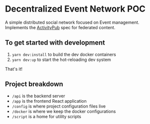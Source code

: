 # Decentralized Event Network POC

A simple distributed social network focused on Event management. Implements the [ActivityPub](http://activitypub.rocks/) spec for federated content.

## To get started with development
1. `yarn dev:install` to build the dev docker containers
2. `yarn dev:up` to start the hot-reloading dev system

That's it!

## Project breakdown
- `/api` is the backend server
- `/app` is the frontend React application
- `/config` is where project configuration files live
- `/docker` is where we keep the docker configurations
- `/script` is a home for utility scripts

